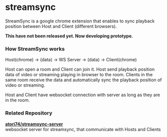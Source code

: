 # streamsync

StreamSync is a google chrome extension that enables to sync playback position between Host and Client (different browsers).

**This have not been released yet. Now developing prototype.**

### How StreamSync works

Host(chrome) -> (data) -> WS Server -> (data) -> Client(chrome)

Host can open a room and Client can join it. Host send playback position data of video or streaming playing in browser to the room. Clients in the same room receive the data and automatically sync the playback position of video or streaming.

Host and Client have websocket connection with server as long as they are in the room.

### Related Repository

**[atori74/streamsync-server](https://github.com/atori74/streamsync-server)**  
websocket server for streamsync, that communicate with Hosts and Clients
